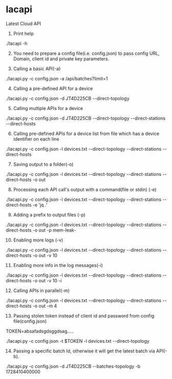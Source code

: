 # lacapi
Latest Cloud API
1. Print help

./lacapi -h

2. You need to prepare a config file(i.e. config.json) to pass config URL, Domain, client id and private key parameters.

3. Calling a basic API(-a)

./lacapi.py -c config.json -a /api/batches?limit=1

4. Calling a pre-defined API for a device

./lacapi.py -c config.json -d JT4D225CB --direct-topology

5. Calling multiple APIs for a device

./lacapi.py -c config.json -d JT4D225CB --direct-topology --direct-stations --direct-hosts

6. Calling pre-defined APIs for a device list from file which has a device identifier on each line

./lacapi.py -c config.json -l devices.txt --direct-topology --direct-stations --direct-hosts

7. Saving output to a folder(-o)

./lacapi.py -c config.json -l devices.txt --direct-topology --direct-stations --direct-hosts -o out

8. Processing each API call's output with a command(file or stdin) (-e)

./lacapi.py -c config.json -l devices.txt --direct-topology --direct-stations --direct-hosts  -e 'jq .'

9. Adding a prefix to output files (-p)

./lacapi.py -c config.json -l devices.txt --direct-topology --direct-stations --direct-hosts  -o out -p mem-leak-

10. Enabling more logs (-v)

./lacapi.py -c config.json -l devices.txt --direct-topology --direct-stations --direct-hosts  -o out -v 10

11. Enabling more info in the log messages(-i)

./lacapi.py -c config.json -l devices.txt --direct-topology --direct-stations --direct-hosts  -o out -v 10 -i

12. Calling APIs in parallel(-m)

./lacapi.py -c config.json -l devices.txt --direct-topology --direct-stations --direct-hosts  -o out -m 4

13. Passing stolen token instead of client id and password from config file(config.json)

TOKEN=absafadsgdsggdsag.....

./lacapi.py -c config.json -t $TOKEN -l devices.txt --direct-topology

14. Passing a specific batch Id, otherwise it will get the latest batch via API(-b).

./lacapi.py -c config.json -d JT4D225CB --batches-topology  -b 1728410400000

